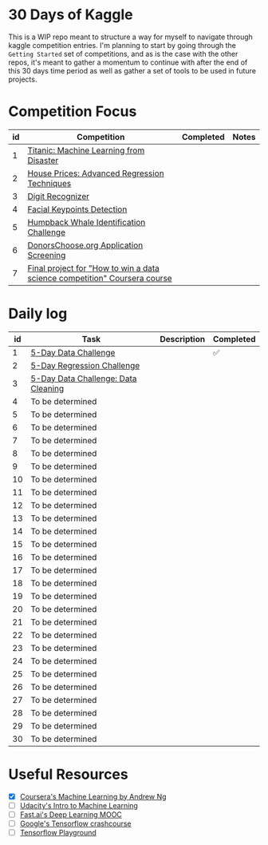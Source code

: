 # 30 Days of Kaggle

This is a WIP repo meant to structure a way for myself to navigate through kaggle competition entries. I'm planning to start by going through the `Getting Started` set of competitions, and as is the case with the other repos, it's meant to gather a momentum to continue with after the end of this 30 days time period as well as gather a set of tools to be used in future projects. 


# Competition Focus

| **id** | **Competition**                                                                                                                                     | **Completed** | **Notes** |
|--------|-----------------------------------------------------------------------------------------------------------------------------------------------------|---------------|-----------|
| 1      | [Titanic: Machine Learning from Disaster](https://www.kaggle.com/c/titanic)                                                                         |               |           |
| 2      | [House Prices: Advanced Regression Techniques](https://www.kaggle.com/c/house-prices-advanced-regression-techniques)                                |               |           |
| 3      | [Digit Recognizer](https://www.kaggle.com/c/digit-recognizer)                                                                                       |               |           |
| 4      | [Facial Keypoints Detection](https://www.kaggle.com/c/facial-keypoints-detection)                                                                   |               |           |
| 5      | [Humpback Whale Identification Challenge](https://www.kaggle.com/c/whale-categorization-playground)                                                 |               |           |
| 6      | [DonorsChoose.org Application Screening](https://www.kaggle.com/c/donorschoose-application-screening)                                               |               |           |
| 7      | [Final project for "How to win a data science competition" Coursera course](https://www.kaggle.com/c/competitive-data-science-predict-future-sales) |               |           |

# Daily log

**id**  |  **Task**                                                                                                               |  **Description**  |  **Completed**
--------|-------------------------------------------------------------------------------------------------------------------------|-------------------|--------------------
1       |  [5-Day Data Challenge](https://www.kaggle.com/rtatman/the-5-day-data-challenge)                                    |                   |  :white_check_mark:
2       |  [5-Day Regression Challenge](https://www.kaggle.com/rtatman/the-5-day-regression-challenge)                        |                   |
3       |  [5-Day Data Challenge: Data Cleaning](https://www.kaggle.com/rtatman/data-cleaning-challenge-handling-missing-values)  |                   |
4       |  To be determined                                                                                                       |                   |
5       |  To be determined                                                                                                       |                   |
6       |  To be determined                                                                                                       |                   |
7       |  To be determined                                                                                                       |                   |
8       |  To be determined                                                                                                       |                   |
9       |  To be determined                                                                                                       |                   |
10      |  To be determined                                                                                                       |                   |
11      |  To be determined                                                                                                       |                   |
12      |  To be determined                                                                                                       |                   |
13      |  To be determined                                                                                                       |                   |
14      |  To be determined                                                                                                       |                   |
15      |  To be determined                                                                                                       |                   |
16      |  To be determined                                                                                                       |                   |
17      |  To be determined                                                                                                       |                   |
18      |  To be determined                                                                                                       |                   |
19      |  To be determined                                                                                                       |                   |
20      |  To be determined                                                                                                       |                   |
21      |  To be determined                                                                                                       |                   |
22      |  To be determined                                                                                                       |                   |
23      |  To be determined                                                                                                       |                   |
24      |  To be determined                                                                                                       |                   |
25      |  To be determined                                                                                                       |                   |
26      |  To be determined                                                                                                       |                   |
27      |  To be determined                                                                                                       |                   |
28      |  To be determined                                                                                                       |                   |
29      |  To be determined                                                                                                       |                   |
30      |  To be determined                                                                                                       |                   |
  
# Useful Resources
* [x] [Coursera's Machine Learning by Andrew Ng](https://www.coursera.org/learn/machine-learning)
* [ ] [Udacity's Intro to Machine Learning](https://classroom.udacity.com/courses/ud120)
* [ ] [Fast.ai's Deep Learning MOOC](http://www.fast.ai/)  
* [ ] [Google's Tensorflow crashcourse](https://developers.google.com/machine-learning/crash-course/prereqs-and-prework)
* [ ] [Tensorflow Playground](https://playground.tensorflow.org/)

